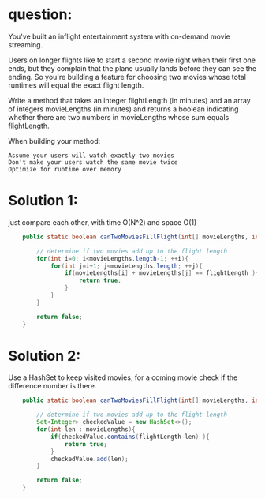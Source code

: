 # question:


You've built an inflight entertainment system with on-demand movie streaming.

Users on longer flights like to start a second movie right when their first one ends, but they complain that the plane usually lands before they can see the ending. So you're building a feature for choosing two movies whose total runtimes will equal the exact flight length.

Write a method that takes an integer flightLength (in minutes) and an array of integers movieLengths (in minutes) and returns a boolean indicating whether there are two numbers in movieLengths whose sum equals flightLength.

When building your method:

    Assume your users will watch exactly two movies
    Don't make your users watch the same movie twice
    Optimize for runtime over memory


# Solution 1:

just compare each other, with time O(N^2) and space O(1)
```java
    public static boolean canTwoMoviesFillFlight(int[] movieLengths, int flightLength) {

        // determine if two movies add up to the flight length
        for(int i=0; i<movieLengths.length-1; ++i){
            for(int j=i+1; j<movieLengths.length; ++j){
                if(movieLengths[i] + movieLengths[j] == flightLength ){
                    return true;
                }
            }
        }

        return false;
    }
```

# Solution 2:

Use a HashSet to keep visited movies, for a coming movie check if the difference number is there.
```java
    public static boolean canTwoMoviesFillFlight(int[] movieLengths, int flightLength) {

        // determine if two movies add up to the flight length
        Set<Integer> checkedValue = new HashSet<>();
        for(int len : movieLengths){
            if(checkedValue.contains(flightLength-len) ){
                return true;
            }
            checkedValue.add(len);
        }

        return false;
    }
```


